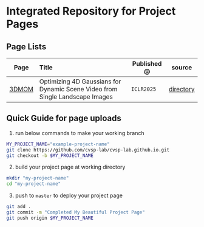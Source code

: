 # Integrated Repository for Project Pages
## Page Lists
|Page                                            | Title                                                                        | Published @ |  source                      |
|:----------------------------------------------:|:-----------------------------------------------------------------------------|-------------|------------------------------|
|[3DMOM](https://cvsp-lab.github.io/ICLR_3D_MOM/)| Optimizing 4D Gaussians for Dynamic Scene Video from Single Landscape Images | `ICLR2025`  |  [directory](./ICLR_3D_MOM)  |

## Quick Guide for page uploads
1. run below commands to make your working branch
```bash
MY_PROJECT_NAME="example-project-name"
git clone https://github.com/cvsp-lab/cvsp-lab.github.io.git
git checkout -b $MY_PROJECT_NAME
```
2. build your project page at working directory
```bash
mkdir "my-project-name"
cd "my-project-name"
```

3. push to `master` to deploy your project page
```bash
git add .
git commit -m "Completed My Beautiful Project Page"
git push origin $MY_PROJECT_NAME
```
